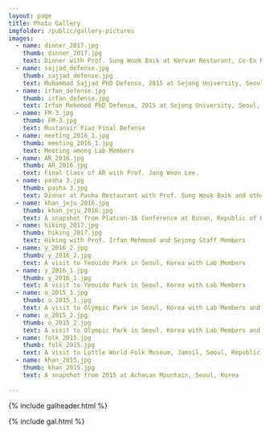 ```yaml
---
layout: page
title: Photo Gallery
imgfolder: /public/gallery-pictures
images:
  - name: dinner_2017.jpg
    thumb: dinner_2017.jpg
    text: Dinner with Prof. Sung Wook Baik at Kervan Resturant, Co-Ex Mall, Seoul, Republic of Korea
  - name: sajjad_defense.jpg
    thumb: sajjad_defense.jpg
    text: Muhammad Sajjad PhD Defense, 2015 at Sejong University, Seoul, Republic of Korea
  - name: irfan_defense.jpg
    thumb: irfan_defense.jpg
    text: Irfan Mehmood PhD Defense, 2015 at Sejong University, Seoul, Republic of Korea
  - name: FM-3.jpg
    thumb: FM-3.jpg
    text: Mustansir Fiaz Final Defense
  - name: meeting_2016_1.jpg
    thumb: meeting_2016_1.jpg
    text: Meeting among Lab Members
  - name: AR_2016.jpg
    thumb: AR_2016.jpg
    text: Final Class of AR with Prof. Jong Weon Lee.
  - name: pasha 3.jpg
    thumb: pasha 3.jpg
    text: Dinner at Pasha Restaurant with Prof. Sung Wook Baik and other Lab Members
  - name: khan_jeju_2016.jpg
    thumb: khan_jeju_2016.jpg
    text: A snapshot from Platcon-16 Conference at Busan, Republic of Korea
  - name: hiking_2017.jpg
    thumb: hiking_2017.jpg
    text: Hiking with Prof. Irfan Mehmood and Sejong Staff Members
  - name: y_2016_2.jpg
    thumb: y_2016_2.jpg
    text: A visit to Yeouido Park in Seoul, Korea with Lab Members
  - name: y_2016_1.jpg
    thumb: y_2016_1.jpg
    text: A visit to Yeouido Park in Seoul, Korea with Lab Members
  - name: o_2015_1.jpg
    thumb: o_2015_1.jpg
    text: A visit to Olympic Park in Seoul, Korea with Lab Members and Korean Friends
  - name: o_2015_2.jpg
    thumb: o_2015_2.jpg
    text: A visit to Olympic Park in Seoul, Korea with Lab Members and Korean Friends
  - name: folk_2015.jpg
    thumb: folk_2015.jpg
    text: A visit to Lottle World Folk Museum, Jamsil, Seoul, Republic of Korea
  - name: khan_2015.jpg
    thumb: khan_2015.jpg
    text: A snapshot from 2015 at Achasan Mountain, Seoul, Korea
 
---
```





{% include galheader.html %} 

{% include gal.html %}

 
